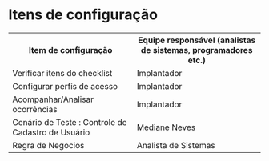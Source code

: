 # Itens de configuração

<table>
<tr><th>Item de configuração</th><th>Equipe responsável (analistas de sistemas, programadores etc.)</th></tr>
<tr><td>Verificar itens do checklist</td><td>Implantador</td></tr>
<tr><td>Configurar perfis de acesso</td><td>Implantador</td></tr>
<tr><td>Acompanhar/Analisar ocorrências</td><td>Implantador</td></tr>
<tr><td>Cenário de Teste : Controle de Cadastro de Usuário </td><td>Mediane Neves</td></tr>
<tr><td>Regra de Negocios</td><td>Analista de Sistemas</td></tr>
</table>
